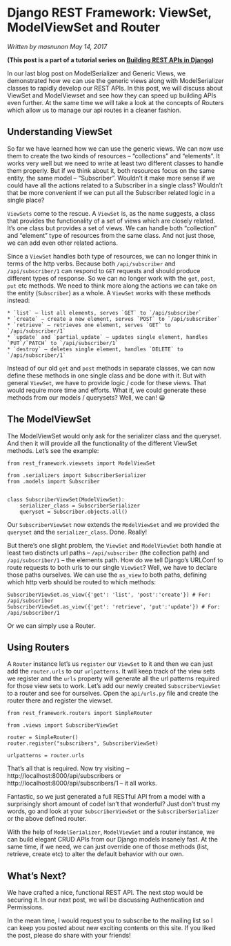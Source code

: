 
# Django REST Framework: ViewSet, ModelViewSet and Router

_Written by masnunon May 14, 2017_

**(This post is a part of a tutorial series on [Building REST APIs in Django](http://polyglot.ninja/django-building-rest-apis/))**

In our last blog post on ModelSerializer and Generic Views, we demonstrated how we can use the generic views along with ModelSerializer classes to rapidly develop our REST APIs. In this post, we will discuss about ViewSet and ModelViewset and see how they can speed up building APIs even further. At the same time we will take a look at the concepts of Routers which allow us to manage our api routes in a cleaner fashion.

## Understanding ViewSet

So far we have learned how we can use the generic views. We can now use them to create the two kinds of resources – “collections” and “elements”. It works very well but we need to write at least two different classes to handle them properly. But if we think about it, both resources focus on the same entity, the same model – “Subscriber”. Wouldn’t it make more sense if we could have all the actions related to a Subscriber in a single class? Wouldn’t that be more convenient if we can put all the Subscriber related logic in a single place?

`ViewSets` come to the rescue. A `ViewSet` is, as the name suggests, a class that provides the functionality of a set of views which are closely related. It’s one class but provides a set of views. We can handle both “collection” and “element” type of resources from the same class. And not just those, we can add even other related actions.

Since a `ViewSet` handles both type of resources, we can no longer think in terms of the http verbs. Because both `/api/subscriber` and `/api/subscriber/1` can respond to  `GET` requests and should produce different types of response. So we can no longer work with the `get`, `post`, `put` etc methods. We need to think more along the actions we can take on the entity (`Subscriber`) as a whole. A `ViewSet` works with these methods instead:

    * `list` – list all elements, serves `GET` to `/api/subscriber`
    * `create` – create a new element, serves `POST` to `/api/subscriber`
    * `retrieve` – retrieves one element, serves `GET` to `/api/subscriber/1`
    * `update` and `partial_update` – updates single element, handles `PUT`/`PATCH` to `/api/subscriber/1`
    * `destroy` – deletes single element, handles `DELETE` to `/api/subscriber/1`

Instead of our old `get` and `post` methods in separate classes, we can now define these methods in one single class and be done with it. But with general `ViewSet`, we have to provide logic / code for these views. That would require more time and efforts. What if, we could generate these methods from our models / querysets? Well, we can! 😀

## The ModelViewSet

The ModelViewSet would only ask for the serializer class and the queryset. And then it will provide all the functionality of the different ViewSet methods. Let’s see the example:

```
from rest_framework.viewsets import ModelViewSet

from .serializers import SubscriberSerializer
from .models import Subscriber


class SubscriberViewSet(ModelViewSet):
    serializer_class = SubscriberSerializer
    queryset = Subscriber.objects.all()
```

Our `SubscriberViewSet` now extends the `ModelViewSet` and we provided the `queryset` and the `serializer_class`. Done. Really!

But there’s one slight problem, the `ViewSet` and `ModelViewSet` both handle at least two distincts url paths – `/api/subscriber` (the collection path) and `/api/subscriber/1` – the elements path. How do we tell Django’s URLConf to route requests to both urls to our single `ViewSet`? Well, we have to declare those paths ourselves. We can use the `as_view` to both paths, defining which http verb should be routed to which methods:

```
SubscriberViewSet.as_view({'get': 'list', 'post':'create'}) # For: /api/subscriber
SubscriberViewSet.as_view({'get': 'retrieve', 'put':'update'}) # For: /api/subscriber/1
```

Or we can simply use a Router.

## Using Routers

A `Router` instance let’s us `register` our `ViewSet` to it and then we can just add the `router.urls` to our `urlpatterns`. It will keep track of the view sets we register and the `urls` property will generate all the url patterns required for those view sets to work.  Let’s add our newly created `SubscriberViewSet` to a router and see for ourselves. Open the `api/urls.py` file and create the router there and register the viewset.

```
from rest_framework.routers import SimpleRouter

from .views import SubscriberViewSet

router = SimpleRouter()
router.register("subscribers", SubscriberViewSet)

urlpatterns = router.urls
```

That’s all that is required. Now try visiting – http://localhost:8000/api/subscribers or http://localhost:8000/api/subscribers/1 – it all works.

Fantastic, so we just generated a full RESTful API from a model with a surprisingly short amount of code! Isn’t that wonderful? Just don’t trust my words, go and look at your `SubscriberViewSet` or the `SubscriberSerializer` or the above defined router.

With the help of `ModelSerializer`, `ModelViewSet` and a router instance, we can build elegant CRUD APIs from our Django models insanely fast. At the same time, if we need, we can just override one of those methods (list, retrieve, create etc) to alter the default behavior with our own.

## What’s Next?

We have crafted a nice, functional REST API. The next stop would be securing it. In our next post, we will be discussing Authentication and Permissions.

In the mean time, I would request you to subscribe to the mailing list so I can keep you posted about new exciting contents on this site. If you liked the post, please do share with your friends!
